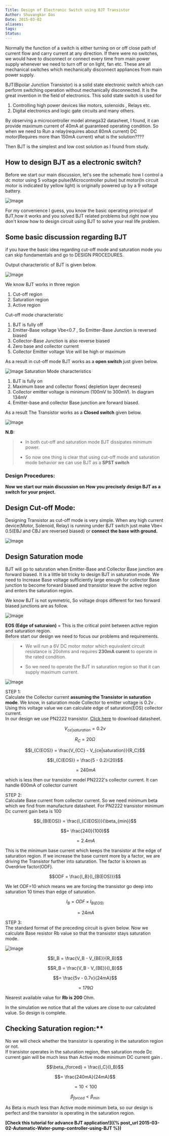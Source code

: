 ```yaml
---
Title: Design of Electronic Switch using BJT Transistor
Author: Shuvangkar Das
Date: 2015-03-02
aliases: 
tags: 
Status:
---
```

Normally the function of a switch is either turning on or off close path of current flow and carry current at any direction. If there were no switches, we would have to disconnect or connect every time from main power supply whenever we need to turn off or on light, fan etc. These are all mechanical switches which mechanically disconnect appliances from main power supply.

BJT(Bipolar Junction Transistor) is a solid state electronic switch which can perform switching operation without mechanically disconnected. It is the great invention in the field of electronics. This solid state switch is used for

1. Controlling high power devices like motors, solenoids , Relays etc.
2. Digital electronics and logic gate circuits and many others.

By observing a microcontroller model atmega32 datasheet, I found, it can provide maximum current of 40mA at guaranteed operating condition. So when we need to Run a relay(requires about 80mA current) DC motor(Requires more than 150mA current) what is the solution????

Then BJT is the simplest and low cost solution as I found from study.

## How to design BJT as a electronic switch?

Before we start our main discussion, let's see the schematic how I control a dc motor using 5 voltage pulse(Microcontroller pulse) but motor(In circuit motor is indicated by yellow light) is originally powered up by a 9 voltage battery.

![Image](/assets/images/featureimage_zpscbb63641.webp)

For my convenience I guess, you know the basic operating principal of BJT,how it works and you solved BJT related problems but right now you don't know how to design circuit using BJT to solve your real life problem.

## Some basic discussion regarding BJT

if you have the basic idea regarding cut-off mode and saturation mode you can skip fundamentals and go to DESIGN PROCEDURES.

Output characteristic of BJT is given below.

![Image](/assets/images/Pasted-image-20250601131946.png)

We know BJT works in three region

1. Cut-off region
2. Saturation region
3. Active region

Cut-off mode characteristic

1. BJT is fully off
2. Emitter-Base voltage Vbe<0.7 , So Emitter-Base Junction is reversed biased
3. Collector-Base Junction is also reverse biased
4. Zero base and collector current
5. Collector Emitter voltage Vce will be high or maximum

As a result in cut-off mode BJT works as a **open switch** just given below.

![Image](/assets/images/Pasted-image-20250601132007.png) Saturation Mode characteristics

1. BJT is fully on
2. Maximum base and collector flows( depletion layer decreses)
3. Collector emitter voltage is minimum (100mV to 300mV). In diagram 134mV
4. Emitter-base and collector Base junction are forward biased.

As a result The Transistor works as a **Closed switch** given below.

![Image](/assets/images/BJTsaturationmode_zpsaaba0e47.webp)

**N.B:**

> - In both cut-off and saturation mode BJT dissipates minimum power.
>     
> - So now one thing is clear that using cut-off mode and saturation mode behavior we can use BJT as a **SPST switch**
>     

### **Design Procedures:**

**Now we start our main discussion on How you precisely design BJT as a switch for your project.**

## Design Cut-off Mode:

Designing Transistor as cut-off mode is very simple. When any high current device(Motor, Solenoid, Relay) is running under BJT switch just make Vbe< 0.5(EBJ and CBJ are reversed biased) or **connect** **the base with ground.**

![Image](/assets/images/Cutoffmodedesign_zpsf9d0fda0.webp)

## Design Saturation mode

BJT will go to saturation when Emitter-Base and Collector Base junction are forward biased. It is a little bit tricky to design BJT in saturation mode. We need to Increase Base voltage sufficiently large enough for collector Base junction to become forward biased and transistor leave the active region and enters the saturation region.

We know BJT is not symmetric, So voltage drops different for two forward biased junctions are as follow.

![Image](/assets/images/Pasted-image-20250601132109.png)

**EOS (Edge of saturaion)** = This is the critical point between active region and saturation region.  
Before start our design we need to focus our problems and requirements.

> - We will run a 6V DC motor motor which equivalent circuit resistance is 20ohms and requires **230mA curent** to operate in the rated condition.
>     
> - So we need to operate the BJT in saturation region so that it can supply maximum current.
>     

![Image](/assets/images/saturationmodedesign_zps9dcdaffb.webp)

STEP 1:  
Calculate the Collector current **assuming the Transistor in saturation mode**. We know, in saturation mode Collector to emitter voltage is 0.2v . Using this voltage value we can calculate edge of saturation(EOS) collector current.  
In our design we use PN2222 transistor. [Click here](https://www.fairchildsemi.com/datasheets/PN/PN2222.pdf) to download datasheet.

$$V_{ce|saturation} = 0.2v$$

$$R_C = 20\Omega$$

$$I_{C(EOS)} = \frac{V_{CC} - V_{ce|saturation}}{R_C}$$

$$I_{C(EOS)} = \frac{5 - 0.2}{20}$$

$$= 240mA$$

which is less then our transistor model PN2222's collector current. It can handle 600mA of collector current

STEP 2:  
Calculate Base current from collector current. So we need minimum beta which we find from manufacture datasheet. For PN2222 transistor minimum Dc current gain beta is 100

$$I_{B(EOS)} = \frac{I_{C(EOS)}}{\beta_{min}}$$

$$= \frac{240}{100}$$

$$= 2.4mA$$

This is the minimum base current which keeps the transistor at the edge of saturation region. If we increase the base current more by a factor, we are driving the Transistor further into saturation. The factor is known as Overdrive factor(ODF).

$$ODF = \frac{I_B}{I_{B(EOS)}}$$

We let ODF=10 which means we are forcing the transistor go deep into saturation 10 times than edge of saturation.

$$I_B = ODF \times I_{B(EOS)}$$

$$= 24mA$$

STEP 3:  
The standard format of the preceding circuit is given below. Now we calculate Base resistor Rb value so that the transistor stays saturation mode.

![Image](/assets/images/saturationmodestandardmodel_zps5eba4362.gif)

$$I_B = \frac{V_B - V_{BE}}{R_B}$$

$$R_B = \frac{V_B - V_{BE}}{I_B}$$

$$= \frac{5v - 0.7v}{24mA}$$

$$= 179\Omega$$

Nearest available value for **Rb is 200** Ohm.

In the simulation we notice that all the values are close to our calculated value. So design is complete.

## Checking Saturation region:**

No we will check whether the transistor is operating in the saturation region or not.  
If transistor operates in the saturation region, then saturation mode Dc current gain will be much less than Active mode minimum DC current gain .

$$\beta_{forced} = \frac{I_C}{I_B}$$

$$= \frac{240mA}{24mA}$$

$$= 10 < 100$$

$$\beta_{forced} < \beta_{min}$$

As Beta is much less than Active mode minimum beta, so our design is perfect and the transistor is operating in the saturation region.


**[Check this tutorial for advance BJT application!]({% post_url 2015-03-02-Automatic-Water-pump-controller-using-BJT %})**